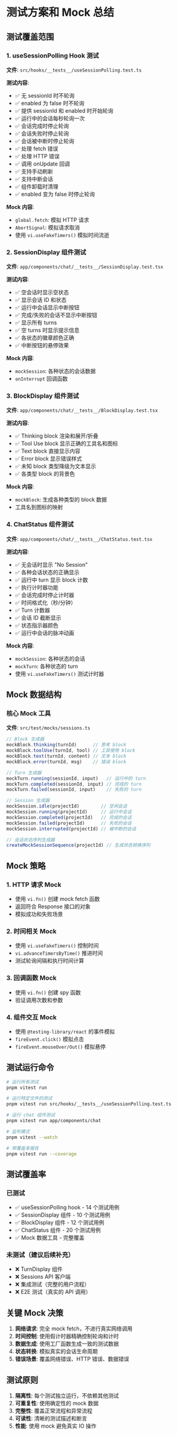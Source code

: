 # 测试方案和 Mock 总结

## 测试覆盖范围

### 1. useSessionPolling Hook 测试
**文件**: `src/hooks/__tests__/useSessionPolling.test.ts`

**测试内容**:
- ✅ 无 sessionId 时不轮询
- ✅ enabled 为 false 时不轮询
- ✅ 提供 sessionId 和 enabled 时开始轮询
- ✅ 运行中的会话每秒轮询一次
- ✅ 会话完成时停止轮询
- ✅ 会话失败时停止轮询
- ✅ 会话被中断时停止轮询
- ✅ 处理 fetch 错误
- ✅ 处理 HTTP 错误
- ✅ 调用 onUpdate 回调
- ✅ 支持手动刷新
- ✅ 支持中断会话
- ✅ 组件卸载时清理
- ✅ enabled 变为 false 时停止轮询

**Mock 内容**:
- `global.fetch`: 模拟 HTTP 请求
- `AbortSignal`: 模拟请求取消
- 使用 `vi.useFakeTimers()` 模拟时间流逝

### 2. SessionDisplay 组件测试
**文件**: `app/components/chat/__tests__/SessionDisplay.test.tsx`

**测试内容**:
- ✅ 空会话时显示空状态
- ✅ 显示会话 ID 和状态
- ✅ 运行中会话显示中断按钮
- ✅ 完成/失败的会话不显示中断按钮
- ✅ 显示所有 turns
- ✅ 空 turns 时显示提示信息
- ✅ 各状态的徽章颜色正确
- ✅ 中断按钮的悬停效果

**Mock 内容**:
- `mockSession`: 各种状态的会话数据
- `onInterrupt` 回调函数

### 3. BlockDisplay 组件测试
**文件**: `app/components/chat/__tests__/BlockDisplay.test.tsx`

**测试内容**:
- ✅ Thinking block 渲染和展开/折叠
- ✅ Tool Use block 显示正确的工具名和图标
- ✅ Text block 直接显示内容
- ✅ Error block 显示错误样式
- ✅ 未知 block 类型降级为文本显示
- ✅ 各类型 block 的背景色

**Mock 内容**:
- `mockBlock`: 生成各种类型的 block 数据
- 工具名到图标的映射

### 4. ChatStatus 组件测试
**文件**: `app/components/chat/__tests__/ChatStatus.test.tsx`

**测试内容**:
- ✅ 无会话时显示 "No Session"
- ✅ 各种会话状态的正确显示
- ✅ 运行中 turn 显示 block 计数
- ✅ 执行计时器功能
- ✅ 会话完成时停止计时器
- ✅ 时间格式化（秒/分钟）
- ✅ Turn 计数器
- ✅ 会话 ID 截断显示
- ✅ 状态指示器颜色
- ✅ 运行中会话的脉冲动画

**Mock 内容**:
- `mockSession`: 各种状态的会话
- `mockTurn`: 各种状态的 turn
- 使用 `vi.useFakeTimers()` 测试计时器

## Mock 数据结构

### 核心 Mock 工具
**文件**: `src/test/mocks/sessions.ts`

```typescript
// Block 生成器
mockBlock.thinking(turnId)      // 思考 block
mockBlock.toolUse(turnId, tool) // 工具使用 block
mockBlock.text(turnId, content) // 文本 block
mockBlock.error(turnId, msg)    // 错误 block

// Turn 生成器
mockTurn.running(sessionId, input)   // 运行中的 turn
mockTurn.completed(sessionId, input) // 完成的 turn
mockTurn.failed(sessionId, input)    // 失败的 turn

// Session 生成器
mockSession.idle(projectId)        // 空闲会话
mockSession.running(projectId)     // 运行中会话
mockSession.completed(projectId)   // 完成的会话
mockSession.failed(projectId)      // 失败的会话
mockSession.interrupted(projectId) // 被中断的会话

// 会话状态序列生成器
createMockSessionSequence(projectId) // 生成状态转换序列
```

## Mock 策略

### 1. HTTP 请求 Mock
- 使用 `vi.fn()` 创建 mock fetch 函数
- 返回符合 Response 接口的对象
- 模拟成功和失败场景

### 2. 时间相关 Mock
- 使用 `vi.useFakeTimers()` 控制时间
- `vi.advanceTimersByTime()` 推进时间
- 测试轮询间隔和执行时间计算

### 3. 回调函数 Mock
- 使用 `vi.fn()` 创建 spy 函数
- 验证调用次数和参数

### 4. 组件交互 Mock
- 使用 `@testing-library/react` 的事件模拟
- `fireEvent.click()` 模拟点击
- `fireEvent.mouseOver/Out()` 模拟悬停

## 测试运行命令

```bash
# 运行所有测试
pnpm vitest run

# 运行特定文件的测试
pnpm vitest run src/hooks/__tests__/useSessionPolling.test.ts

# 运行 chat 组件测试
pnpm vitest run app/components/chat

# 监听模式
pnpm vitest --watch

# 带覆盖率报告
pnpm vitest run --coverage
```

## 测试覆盖率

### 已测试
- ✅ useSessionPolling hook - 14 个测试用例
- ✅ SessionDisplay 组件 - 10 个测试用例
- ✅ BlockDisplay 组件 - 12 个测试用例
- ✅ ChatStatus 组件 - 20 个测试用例
- ✅ Mock 数据工具 - 完整覆盖

### 未测试（建议后续补充）
- ❌ TurnDisplay 组件
- ❌ Sessions API 客户端
- ❌ 集成测试（完整的用户流程）
- ❌ E2E 测试（真实的 API 调用）

## 关键 Mock 决策

1. **网络请求**: 完全 mock fetch，不进行真实网络调用
2. **时间控制**: 使用假计时器精确控制轮询和计时
3. **数据生成**: 使用工厂函数生成一致的测试数据
4. **状态转换**: 模拟真实的会话生命周期
5. **错误场景**: 覆盖网络错误、HTTP 错误、数据错误

## 测试原则

1. **隔离性**: 每个测试独立运行，不依赖其他测试
2. **可重复性**: 使用确定性的 mock 数据
3. **完整性**: 覆盖正常流程和异常流程
4. **可读性**: 清晰的测试描述和断言
5. **性能**: 使用 mock 避免真实 IO 操作
